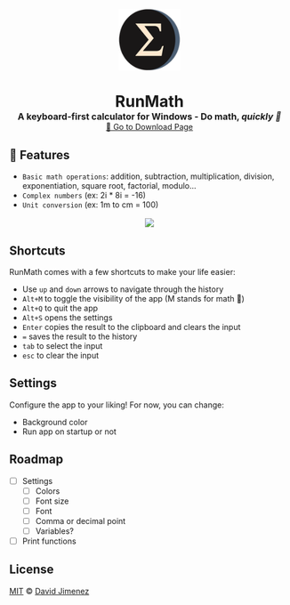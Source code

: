 <img src="./src-tauri/icons/128x128.png" width="100%" height="110px" style="object-fit: contain" align="center" />

<h1 align="center" style="margin-bottom: 0px;">RunMath</h1>
<h2 align="center" style="font-size:medium; margin: 0">A keyboard-first calculator for Windows - Do math, <i>quickly 🚀</i></h2>
<a align="center" style="display:block; margin-top: 0px;" href="https://github.com/dubisdev/runmath/releases/latest">🔗 Go to Download Page</a>

## 🧮 Features

- `Basic math operations`: addition, subtraction, multiplication, division, exponentiation, square root, factorial, modulo...
- `Complex numbers` (ex: 2i * 8i = -16)
- `Unit conversion` (ex: 1m to cm = 100)

<p align="center">
<img src="https://user-images.githubusercontent.com/77246331/215351669-5f3201be-07ea-4a4a-b08a-0104f3c59820.gif" align="center" />

## Shortcuts

RunMath comes with a few shortcuts to make your life easier:

- Use `up` and `down` arrows to navigate through the history
- `Alt+M` to toggle the visibility of the app (M stands for math 👀)
- `Alt+Q` to quit the app
- `Alt+S` opens the settings
- `Enter` copies the result to the clipboard and clears the input
- `=` saves the result to the history
- `tab` to select the input
- `esc` to clear the input

## Settings

Configure the app to your liking! For now, you can change:

- Background color
- Run app on startup or not

## Roadmap

<!-- TODO - Move this to github projects -->

- [ ] Settings
  - [ ] Colors
  - [ ] Font size
  - [ ] Font
  - [ ] Comma or decimal point
  - [ ] Variables?
- [ ] Print functions

## License

[MIT](./LICENSE.md) © [David Jimenez](https://dubis.dev)
